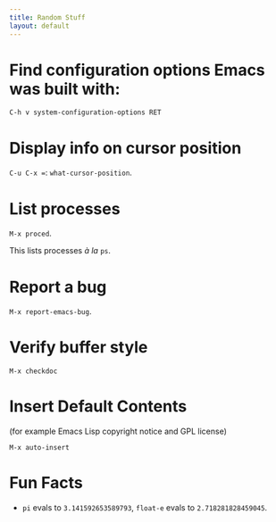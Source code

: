 ```yaml
---
title: Random Stuff
layout: default
---
```


# Find configuration options Emacs was built with:

```
C-h v system-configuration-options RET
```


# Display info on cursor position

`C-u C-x =`: `what-cursor-position`.

# List processes

`M-x proced`.

This lists processes _à la_ `ps`.

# Report a bug

`M-x report-emacs-bug`.

# Verify buffer style

`M-x checkdoc`

# Insert Default Contents

(for example Emacs Lisp copyright notice and GPL license)

`M-x auto-insert`

# Fun Facts

- `pi` evals to `3.141592653589793`, `float-e` evals to
  `2.718281828459045`.
